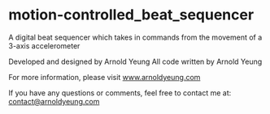 # motion-controlled_beat_sequencer
A digital beat sequencer which takes in commands from the movement of a 3-axis accelerometer

Developed and designed by Arnold Yeung
All code written by Arnold Yeung

For more information, please visit www.arnoldyeung.com

If you have any questions or comments, feel free to contact me at:
contact@arnoldyeung.com
